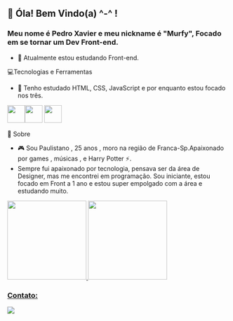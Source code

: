 ## 👋 Óla! Bem Vindo(a) ^-^ !
### Meu nome é Pedro Xavier e meu nickname é "Murfy", Focado em se tornar um Dev Front-end.

- 🌱 Atualmente estou estudando Front-end.


:computer:Tecnologias e Ferramentas

- 📖 Tenho estudado HTML, CSS, JavaScript e por enquanto estou focado nos três.
          
<img src="https://cdn.jsdelivr.net/gh/devicons/devicon/icons/html5/html5-original.svg" width="40" height="40"/><img src="https://cdn.jsdelivr.net/gh/devicons/devicon/icons/css3/css3-original.svg" width="40" height="40"/>
            <img src="https://cdn.jsdelivr.net/gh/devicons/devicon/icons/javascript/javascript-original.svg" width="40" height="40"/>
            
            
            
:art: Sobre

- 🎮 Sou Paulistano , 25 anos , moro na região de Franca-Sp.Apaixonado por games , músicas , e Harry Potter ⚡. 
- Sempre fui apaixonado por tecnologia, pensava ser da área de Designer, mas me encontrei em programação. Sou iniciante, estou focado em Front a 1 ano e estou super empolgado com a área e estudando muito.
          

<div>
<a href="https://github.com/Murfy9">
<img height="180em" src="https://github-readme-stats.vercel.app/api/top-langs/?username=Murfy9&layout=compact&langs_count=7&theme=dracula"/>
<img height="180em" src="https://github-readme-stats.vercel.app/api?username=Murfy9&show_icons=true&theme=dracula&include_all_commits=true&count_private=true"/>
</div>
  
 ### Contato:

<a href="https://instagram.com/Murfy_9" target="_blank"><img src="https://img.shields.io/badge/-Instagram-%23E4405F?style=for-the-badge&logo=instagram&logoColor=white" target="_blank"></a>

